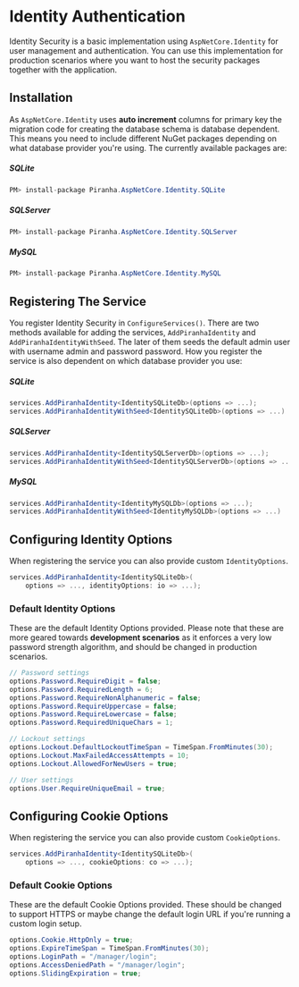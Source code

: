 # Identity Authentication

Identity Security is a basic implementation using `AspNetCore.Identity` for user management and authentication. You can use this implementation for production scenarios where you want to host the security packages together with the application.

## Installation

As `AspNetCore.Identity` uses **auto increment** columns for primary key the migration code for creating the database schema is database dependent. This means you need to include different NuGet packages depending on what database provider you're using. The currently available packages are:

##### SQLite

~~~ csharp
PM> install-package Piranha.AspNetCore.Identity.SQLite
~~~

##### SQLServer

~~~ csharp
PM> install-package Piranha.AspNetCore.Identity.SQLServer
~~~

##### MySQL

~~~ csharp
PM> install-package Piranha.AspNetCore.Identity.MySQL
~~~

## Registering The Service

You register Identity Security in `ConfigureServices()`. There are two methods available for adding the services, `AddPiranhaIdentity` and `AddPiranhaIdentityWithSeed`. The later of them seeds the default admin user with username admin and password password. How you register the service is also dependent on which database provider you use:

##### SQLite

~~~ csharp
services.AddPiranhaIdentity<IdentitySQLiteDb>(options => ...);
services.AddPiranhaIdentityWithSeed<IdentitySQLiteDb>(options => ...)
~~~

##### SQLServer

~~~ csharp
services.AddPiranhaIdentity<IdentitySQLServerDb>(options => ...);
services.AddPiranhaIdentityWithSeed<IdentitySQLServerDb>(options => ...)
~~~

##### MySQL

~~~ csharp
services.AddPiranhaIdentity<IdentityMySQLDb>(options => ...);
services.AddPiranhaIdentityWithSeed<IdentityMySQLDb>(options => ...)
~~~

## Configuring Identity Options

When registering the service you can also provide custom `IdentityOptions`.

~~~ csharp
services.AddPiranhaIdentity<IdentitySQLiteDb>(
    options => ..., identityOptions: io => ...);
~~~~

### Default Identity Options

These are the default Identity Options provided. Please note that these are more geared towards **development scenarios** as it enforces a very low password strength algorithm, and should be changed in production scenarios.

~~~ csharp
// Password settings
options.Password.RequireDigit = false;
options.Password.RequiredLength = 6;
options.Password.RequireNonAlphanumeric = false;
options.Password.RequireUppercase = false;
options.Password.RequireLowercase = false;
options.Password.RequiredUniqueChars = 1;

// Lockout settings
options.Lockout.DefaultLockoutTimeSpan = TimeSpan.FromMinutes(30);
options.Lockout.MaxFailedAccessAttempts = 10;
options.Lockout.AllowedForNewUsers = true;

// User settings
options.User.RequireUniqueEmail = true;
~~~

## Configuring Cookie Options

When registering the service you can also provide custom `CookieOptions`.

~~~ csharp
services.AddPiranhaIdentity<IdentitySQLiteDb>(
    options => ..., cookieOptions: co => ...);
~~~~

### Default Cookie Options
These are the default Cookie Options provided. These should be changed to support HTTPS or maybe change the default login URL if you're running a custom login setup.

~~~ csharp
options.Cookie.HttpOnly = true;
options.ExpireTimeSpan = TimeSpan.FromMinutes(30);
options.LoginPath = "/manager/login";
options.AccessDeniedPath = "/manager/login";
options.SlidingExpiration = true;
~~~